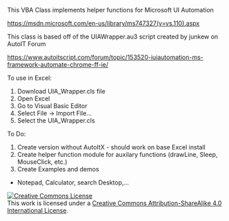 This VBA Class implements helper functions for Microsoft UI Automation

https://msdn.microsoft.com/en-us/library/ms747327(v=vs.110).aspx

This class is based off of the UIAWrapper.au3 script created by junkew on AutoIT Forum

https://www.autoitscript.com/forum/topic/153520-iuiautomation-ms-framework-automate-chrome-ff-ie/

To use in Excel:
1) Download UIA_Wrapper.cls file
2) Open Excel
3) Go to Visual Basic Editor
4) Select File -> Import File...
5) Select the UIA_Wrapper.cls

To Do:
1) Create version without AutoItX - should work on base Excel install
2) Create helper function module for auxilary functions (drawLine, Sleep, MouseClick, etc.)
3) Create Examples and demos
  - Notepad, Calculator, search Desktop,...

<a rel="license" href="http://creativecommons.org/licenses/by-sa/4.0/"><img alt="Creative Commons License" style="border-width:0" src="https://i.creativecommons.org/l/by-sa/4.0/88x31.png" /></a><br />This work is licensed under a <a rel="license" href="http://creativecommons.org/licenses/by-sa/4.0/">Creative Commons Attribution-ShareAlike 4.0 International License</a>.
